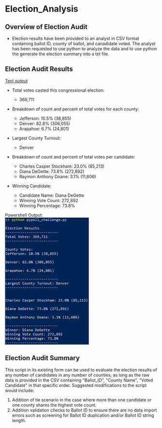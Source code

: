 # Election_Analysis

## Overview of Election Audit

- Election results have been provided to an analyst in CSV format containing ballot ID, county of ballot, and canadidate voted. The analyst has been requested to use python to analyze the data and to use python the generate the election summary into a txt file.

## Election Audit Results
[Text output](analysis/election_analysis.txt)<br/>

- Total votes casted this congressional election: 
  - 369,711

- Breakdown of count and percent of total votes for each county:
  - Jefferson: 10.5% (38,855)
  - Denver: 82.8% (306,055)
  - Arapahoe: 6.7% (24,801)
- Largest County Turnout: 
  - Denver 
- Breakdown of count and percent of total votes per candidate:
  - Charles Casper Stockham: 23.0% (85,213)
  - Diana DeGette: 73.8% (272,892)
  - Raymon Anthony Doane: 3.1% (11,606)
 
- Winning Candidate:
  - Candidate Name: Diana DeGette
  - Winning Vote Count: 272,892
  - Winning Percentage: 73.8%
  
Powershell Output:<br/>![Powershell output:](analysis/Results.png)

## Election Audit Summary 
This script in its existing form can be used to evaluate the election results of any number of candidates in any number of counties, as long as the raw data is provided in the CSV containing "Ballot_ID", "County Name", "Voted Candidate" in that specific order. Suggested modifications to the script would include:
1. Addition of tie scenario in the case where more than one candidate or one county shares the highest vote count.
2. Addition validation checks to Ballot ID to ensure there are no data import errors such as screening for Ballot ID duplication and/or Ballot ID string length.
